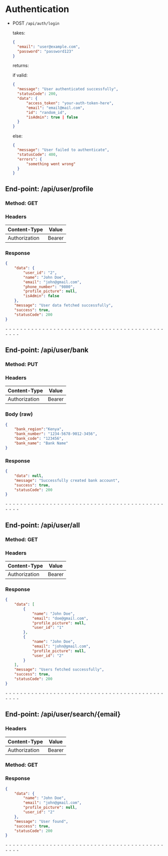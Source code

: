 ﻿# Authentication

- POST `/api/auth/login` 

  takes:

  ```json
  {
    "email": "user@example.com",
    "password": "password123"
  }
  ```

  returns:

  if valid:

  ```json
  {
    "message": "User authenticated successfully",
    "statusCode": 200,
    "data": {
        "access_token": "your-auth-token-here",
        "email": "email@mail.com",
        "id": "random_id",
        "isAdmin": true | false
    }
  }
  ```
  
  else:
  
  ```json
  {
    "message": "User failed to authenticate",
    "statusCode": 400,
    "errors": {
        "something went wrong"
    }
  }
  ```

## End-point: /api/user/profile
### Method: GET
### Headers

|Content-Type|Value|
|---|---|
|Authorization|Bearer <token>|

### Response
```json
{
    "data": {
        "user_id": "2",
        "name": "John Doe",
        "email": "john@gmail.com",
        "phone_number": "9800",
        "profile_picture": null,
        "isAdmin": false
    },
    "message": "User data fetched successfully",
    "success": true,
    "statusCode": 200
}
```
⁃ ⁃ ⁃ ⁃ ⁃ ⁃ ⁃ ⁃ ⁃ ⁃ ⁃ ⁃ ⁃ ⁃ ⁃ ⁃ ⁃ ⁃ ⁃ ⁃ ⁃ ⁃ ⁃ ⁃ ⁃ ⁃ ⁃ ⁃ ⁃ ⁃ ⁃ ⁃ ⁃ ⁃ ⁃ ⁃ ⁃ ⁃ ⁃ ⁃ ⁃ ⁃ ⁃ ⁃ ⁃ ⁃ ⁃

## End-point: /api/user/bank
### Method: PUT
### Headers

|Content-Type|Value|
|---|---|
|Authorization|Bearer <token>|

### Body (**raw**)

```json
{
	"bank_region":"Kenya",
	"bank_number": "1234-5678-9012-3456",
    "bank_code": "123456",
    "bank_name": "Bank Name"
}
```
### Response
```json
{
    "data": null,
    "message": "Successfully created bank account",
    "success": true,
    "statusCode": 200
}
```

⁃ ⁃ ⁃ ⁃ ⁃ ⁃ ⁃ ⁃ ⁃ ⁃ ⁃ ⁃ ⁃ ⁃ ⁃ ⁃ ⁃ ⁃ ⁃ ⁃ ⁃ ⁃ ⁃ ⁃ ⁃ ⁃ ⁃ ⁃ ⁃ ⁃ ⁃ ⁃ ⁃ ⁃ ⁃ ⁃ ⁃ ⁃ ⁃ ⁃ ⁃ ⁃ ⁃ ⁃ ⁃ ⁃ ⁃

## End-point: /api/user/all
### Method: GET
### Headers

|Content-Type|Value|
|---|---|
|Authorization|Bearer <token>|

### Response
```json
{
    "data": [
        {
            "name": "John Doe",
            "email": "doe@gmail.com",
            "profile_picture": null,
            "user_id": "1"
        },
        {
            "name": "John Doe",
            "email": "john@gmail.com",
            "profile_picture": null,
            "user_id": "2"
        }
    ],
    "message": "Users fetched successfully",
    "success": true,
    "statusCode": 200
}
```
⁃ ⁃ ⁃ ⁃ ⁃ ⁃ ⁃ ⁃ ⁃ ⁃ ⁃ ⁃ ⁃ ⁃ ⁃ ⁃ ⁃ ⁃ ⁃ ⁃ ⁃ ⁃ ⁃ ⁃ ⁃ ⁃ ⁃ ⁃ ⁃ ⁃ ⁃ ⁃ ⁃ ⁃ ⁃ ⁃ ⁃ ⁃ ⁃ ⁃ ⁃ ⁃ ⁃ ⁃ ⁃ ⁃ ⁃

## End-point: /api/user/search/{email}
### Headers

|Content-Type|Value|
|---|---|
|Authorization|Bearer <token>|
### Method: GET

### Response
```json
{
    "data": {
        "name": "John Doe",
        "email": "john@gmail.com",
        "profile_picture": null,
        "user_id": "2"
    },
    "message": "User found",
    "success": true,
    "statusCode": 200
}
```
⁃ ⁃ ⁃ ⁃ ⁃ ⁃ ⁃ ⁃ ⁃ ⁃ ⁃ ⁃ ⁃ ⁃ ⁃ ⁃ ⁃ ⁃ ⁃ ⁃ ⁃ ⁃ ⁃ ⁃ ⁃ ⁃ ⁃ ⁃ ⁃ ⁃ ⁃ ⁃ ⁃ ⁃ ⁃ ⁃ ⁃ ⁃ ⁃ ⁃ ⁃ ⁃ ⁃ ⁃ ⁃ ⁃ ⁃
